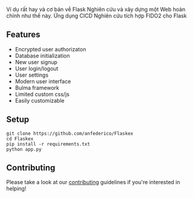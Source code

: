 Ví dụ rất hay và cơ bản về Flask
Nghiên cứu và xây dựng một Web hoàn chỉnh như thế này.
Ứng dụng CICD
Nghiên cứu tích hợp FIDO2 cho Flask

## Features
- Encrypted user authorizaton
- Database initialization
- New user signup
- User login/logout
- User settings
- Modern user interface
- Bulma framework
- Limited custom css/js
- Easily customizable

## Setup
``` 
git clone https://github.com/anfederico/Flaskex
cd Flaskex
pip install -r requirements.txt
python app.py
```

## Contributing
Please take a look at our [contributing](https://github.com/anfederico/Flaskex/blob/master/CONTRIBUTING.md) guidelines if you're interested in helping!
